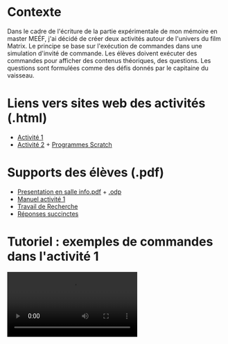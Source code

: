 # Contexte
Dans le cadre de l'écriture de la partie expérimentale de mon mémoire en master MEÉF, j'ai décidé de créer deux activités autour de l'univers du film Matrix. Le principe se base sur l'exécution de commandes dans une simulation d'invité de commande. Les élèves doivent exécuter des commandes pour afficher des contenus théoriques, des questions. Les questions sont formulées comme des défis donnés par le capitaine du vaisseau. 

# Liens vers sites web des activités (.html)
- [Activité 1](./Activite.1/index.html)
- [Activité 2](./Activite.2/index.html) + [Programmes Scratch](https://scratch.mit.edu/projects/947390316/editor/)

# Supports des élèves (.pdf)
- [Presentation en salle info.pdf](./Activite.1/documents.annexes/presentation.salle.info.pdf) + [.odp](./Activite.1/presentation.salle.info.odp)
- [Manuel activité 1](./Activite.1/documents.annexes/manuel.activite.1.pdf)
- [Travail de Recherche](./Activite.1/documents.annexes/index.html/Travail.de.Recherche.pdf)
- [Réponses succinctes](./Activite.1/documents.annexes/Reponses.Succinctes.pdf)

# Tutoriel : exemples de commandes dans l'activité 1
<video src="./Activite.1/tutoriels/tutoriel.activite.1.mp4" controls="controls" style="max-width: 730px;">
</video>

